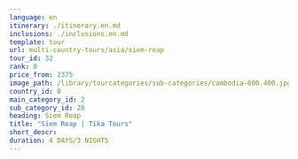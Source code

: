 ```yaml
---
language: en
itinerary: ./itinerary.en.md
inclusions: ./inclusions.en.md
template: tour
url: multi-country-tours/asia/siem-reap
tour_id: 32
rank: 0
price_from: 2375
image_path: /library/tourcategories/sub-categories/cambodia-600.400.jpg
country_id: 0
main_category_id: 2
sub_category_id: 20
heading: Siem Reap
title: "Siem Reap | Tika Tours"
short_descr: 
duration: 4 DAYS/3 NIGHTS
---
```

